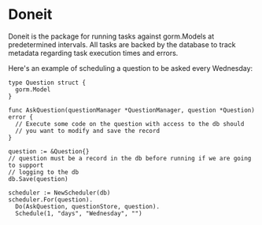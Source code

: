 # Doneit 

Doneit is the package for running tasks against gorm.Models at predetermined intervals. All
tasks are backed by the database to track metadata regarding task execution times
and errors.

Here's an example of scheduling a question to be asked every Wednesday:
```golang
type Question struct {
  gorm.Model
}

func AskQuestion(questionManager *QuestionManager, question *Question) error {
  // Execute some code on the question with access to the db should
  // you want to modify and save the record
}

question := &Question{}
// question must be a record in the db before running if we are going to support
// logging to the db
db.Save(question)

scheduler := NewScheduler(db)
scheduler.For(question).
  Do(AskQuestion, questionStore, question).
  Schedule(1, "days", "Wednesday", "")
```
